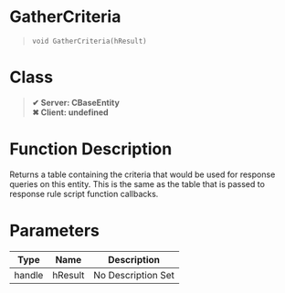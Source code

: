 # GatherCriteria
> `void GatherCriteria(hResult)`
# Class
> __✔ Server: CBaseEntity__  
> __✖ Client: undefined__  
# Function Description
Returns a table containing the criteria that would be used for response queries on this entity. This is the same as the table that is passed to response rule script function callbacks.
# Parameters
Type|Name|Description
--|--|--
handle|hResult|No Description Set
